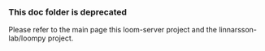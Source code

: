 ### This doc folder is deprecated

Please refer to the main page this loom-server project and the linnarsson-lab/loompy project.
